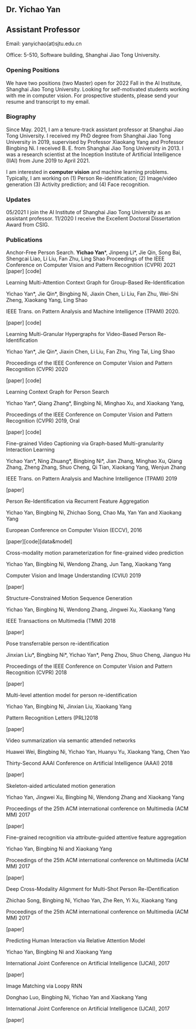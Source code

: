 ## Dr. Yichao Yan

## Assistant Professor

Email: yanyichao(at)sjtu.edu.cn

Office: 5-510, Software building, Shanghai Jiao Tong University.


### Opening Positions
We have two positions (two Master) open for 2022 Fall in the AI Institute, Shanghai Jiao Tong University. Looking for self-motivated students working with me in computer vision. For prospective students, please send your resume and transcript to my email.


### Biography

Since May. 2021, I am a tenure-track assistant professor at Shanghai Jiao Tong University. I received my PhD degree from Shanghai Jiao Tong University in 2019, supervised by Professor Xiaokang Yang and Professor Bingbing Ni. I received B. E. from Shanghai Jiao Tong University in 2013. I was a research scientist at the Inception Institute of Artificial Intelligence (IIAI) from June 2019 to April 2021.

I am interested in **computer vision** and machine learning problems. Typically, I am working on (1) Person Re-identification;  (2) Image/video generation (3) Activity prediction; and (4) Face recognition.


### Updates

05/2021  I join the AI Institute of Shanghai Jiao Tong University as an assistant professor.
11/2020  I receive the Excellent Doctoral Dissertation Award from CSIG.



### Publications
Anchor-Free Person Search. **Yichao Yan**\*, Jinpeng Li\*, Jie Qin, Song Bai, Shengcai Liao, Li Liu, Fan Zhu, Ling Shao
Proceedings of the IEEE Conference on Computer Vision and Pattern Recognition (CVPR) 2021
[paper]  [code]



Learning Multi-Attention Context Graph for Group-Based Re-Identification

Yichao Yan*, Jie Qin*, Bingbing Ni, Jiaxin Chen, Li Liu, Fan Zhu, Wei-Shi Zheng, Xiaokang Yang, Ling Shao

IEEE Trans. on Pattern Analysis and Machine Intelligence (TPAMI) 2020. 

[paper]  [code]



Learning Multi-Granular Hypergraphs for Video-Based Person Re-Identification

Yichao Yan*, Jie Qin*, Jiaxin Chen, Li Liu, Fan Zhu, Ying Tai, Ling Shao

 Proceedings of the IEEE Conference on Computer Vision and Pattern Recognition (CVPR) 2020

[paper]  [code]



Learning Context Graph for Person Search

Yichao Yan*, Qiang Zhang*, Bingbing Ni, Minghao Xu, and Xiaokang Yang, 

Proceedings of the IEEE Conference on Computer Vision and Pattern Recognition (CVPR) 2019, Oral

[paper]  [code]



Fine-grained Video Captioning via Graph-based Multi-granularity Interaction Learning

Yichao Yan*, Ning Zhuang*, Bingbing Ni*, Jian Zhang, Minghao Xu, Qiang Zhang, Zheng Zhang, Shuo Cheng, Qi Tian, Xiaokang Yang, Wenjun Zhang

IEEE Trans. on Pattern Analysis and Machine Intelligence (TPAMI) 2019

[paper] 



Person Re-Identification via Recurrent Feature Aggregation

Yichao Yan, Bingbing Ni, Zhichao Song, Chao Ma, Yan Yan and Xiaokang Yang 

European Conference on Computer Vision (ECCV), 2016

[paper][code][data&model]



Cross-modality motion parameterization for fine-grained video prediction

Yichao Yan, Bingbing Ni, Wendong Zhang, Jun Tang, Xiaokang Yang

Computer Vision and Image Understanding (CVIU) 2019

[paper] 



Structure-Constrained Motion Sequence Generation

Yichao Yan, Bingbing Ni, Wendong Zhang, Jingwei Xu, Xiaokang Yang

IEEE Transactions on Multimedia (TMM) 2018

[paper] 



Pose transferrable person re-identification 

Jinxian Liu*, Bingbing Ni*, Yichao Yan*, Peng Zhou, Shuo Cheng, Jianguo Hu

Proceedings of the IEEE Conference on Computer Vision and Pattern Recognition (CVPR) 2018

[paper]



Multi-level attention model for person re-identification

Yichao Yan, Bingbing Ni, Jinxian Liu, Xiaokang Yang

Pattern Recognition Letters (PRL)2018

[paper]



Video summarization via semantic attended networks

Huawei Wei, Bingbing Ni, Yichao Yan, Huanyu Yu, Xiaokang Yang, Chen Yao

Thirty-Second AAAI Conference on Artificial Intelligence  (AAAI) 2018

[paper]



Skeleton-aided articulated motion generation

Yichao Yan, Jingwei Xu, Bingbing Ni, Wendong Zhang and Xiaokang Yang

Proceedings of the 25th ACM international conference on Multimedia (ACM MM) 2017

[paper]



Fine-grained recognition via attribute-guided attentive feature aggregation

Yichao Yan, Bingbing Ni and Xiaokang Yang

Proceedings of the 25th ACM international conference on Multimedia (ACM MM) 2017

[paper]



Deep Cross-Modality Alignment for Multi-Shot Person Re-IDentification

Zhichao Song, Bingbing Ni, Yichao Yan, Zhe Ren, Yi Xu, Xiaokang Yang

Proceedings of the 25th ACM international conference on Multimedia (ACM MM) 2017

[paper]



Predicting Human Interaction via Relative Attention Model

Yichao Yan, Bingbing Ni and Xiaokang Yang

International Joint Conference on Artificial Intelligence (IJCAI), 2017

[paper]



Image Matching via Loopy RNN

Donghao Luo, Bingbing Ni, Yichao Yan and Xiaokang Yang

International Joint Conference on Artificial Intelligence (IJCAI), 2017

[paper]


